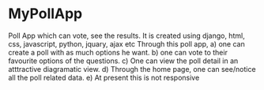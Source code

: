 # MyPollApp
Poll App which can vote, see the results. It is created using django, html, css, javascript, python, jquary, ajax etc
Through this poll app, 
          a) one can create a poll with as much options he want.
          b) one can vote to their favourite options of the questions.
          c) One can view the poll detail in an atttractive diagramatic view.
          d) Through the home page, one can see/notice all the poll related data.
          e) At present this is not responsive
